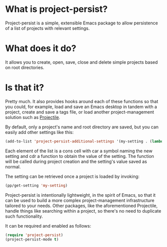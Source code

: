 # What is project-persist?
Project-persist is a simple, extensible Emacs package to allow persistence of a list of projects with relevant settings.

# What does it do?
It allows you to create, open, save, close and delete simple projects based on root directories.

# Is that it?
Pretty much. It also provides hooks around each of these functions so that you could, for example, load and save an Emacs desktop in tandem with a project, create and save a tags file, or load another project-management solution such as [Projectile](https://github.com/bbatsov/projectile).

By default, only a project's name and root directory are saved, but you can easily add other settings like this:

```lisp
(add-to-list 'project-persist-additional-settings '(my-setting . (lambda () (read-from-minibuffer "My setting: "))))
```

Each element of the list is a cons cell with car a symbol naming the new setting and cdr a function to obtain the value of the setting. The function will be called during project creation and the setting's value saved as normal.

The setting can be retrieved once a project is loaded by invoking:

```lisp
(pp/get-setting 'my-setting)
```

Project-persist is intentionally lightweight, in the spirit of Emacs, so that it can be used to build a more complex project-management infrastructure tailored to your needs. Other packages, like the aforementioned Projectile, handle things like searching within a project, so there's no need to duplicate such functionality.

It can be required and enabled as follows:

```lisp
(require 'project-persist)
(project-persist-mode t)
```
